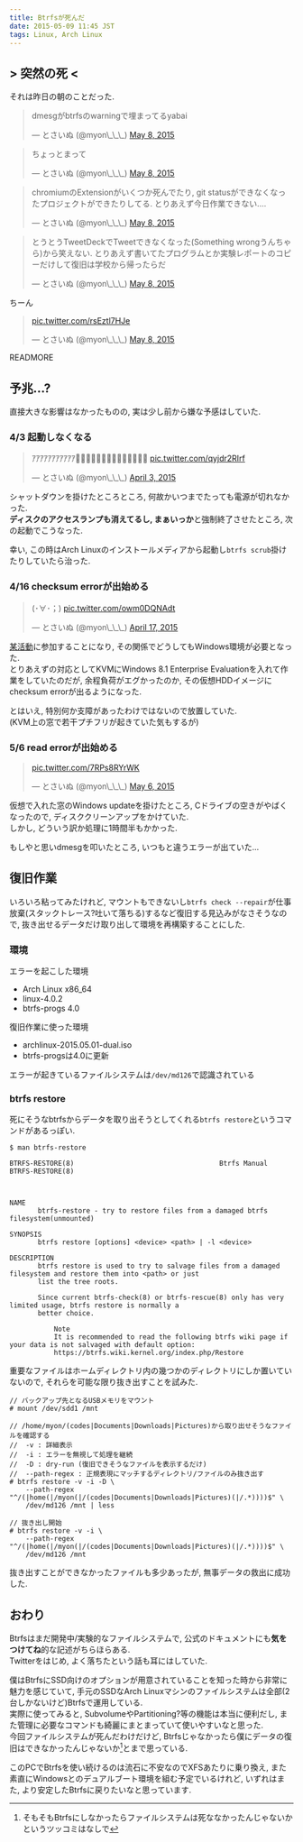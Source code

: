 ```yaml
---
title: Btrfsが死んだ
date: 2015-05-09 11:45 JST
tags: Linux, Arch Linux
---
```


## > 突然の死 <

それは昨日の朝のことだった.

<blockquote class="twitter-tweet" lang="en"><p lang="ja" dir="ltr">dmesgがbtrfsのwarningで埋まってるyabai</p>&mdash; とさいぬ (@myon\_\_\_) <a href="https://twitter.com/myon___/status/596480331273740288">May 8, 2015</a></blockquote>
<script async src="//platform.twitter.com/widgets.js" charset="utf-8"></script>

<blockquote class="twitter-tweet" lang="en"><p lang="ja" dir="ltr">ちょっとまって</p>&mdash; とさいぬ (@myon\_\_\_) <a href="https://twitter.com/myon___/status/596480764578955264">May 8, 2015</a></blockquote>
<script async src="//platform.twitter.com/widgets.js" charset="utf-8"></script>

<blockquote class="twitter-tweet" lang="en"><p lang="ja" dir="ltr">chromiumのExtensionがいくつか死んでたり, git statusができなくなったプロジェクトができたりしてる. とりあえず今日作業できない....</p>&mdash; とさいぬ (@myon\_\_\_) <a href="https://twitter.com/myon___/status/596481481041580033">May 8, 2015</a></blockquote>

<blockquote class="twitter-tweet" lang="en"><p lang="ja" dir="ltr">とうとうTweetDeckでTweetできなくなった(Something wrongうんちゃら)から笑えない. とりあえず書いてたプログラムとか実験レポートのコピーだけして復旧は学校から帰ったらだ</p>&mdash; とさいぬ (@myon\_\_\_) <a href="https://twitter.com/myon___/status/596484221675274240">May 8, 2015</a></blockquote>

ちーん

<blockquote class="twitter-tweet" lang="en"><p lang="und" dir="ltr"><a href="http://t.co/rsEztl7HJe">pic.twitter.com/rsEztl7HJe</a></p>&mdash; とさいぬ (@myon\_\_\_) <a href="https://twitter.com/myon___/status/596489983625596928">May 8, 2015</a></blockquote>

READMORE

## 予兆...?

直接大きな影響はなかったものの, 実は少し前から嫌な予感はしていた.

### 4/3 起動しなくなる

<blockquote class="twitter-tweet" lang="en"><p lang="ja" dir="ltr">ｱｱｱｱｱｱｱｱｱｱｱ💓💓💓💓💓💓💓💓💓💓💓💓💓💓 <a href="http://t.co/qyjdr2RIrf">pic.twitter.com/qyjdr2RIrf</a></p>&mdash; とさいぬ (@myon\_\_\_) <a href="https://twitter.com/myon___/status/584013642930069505">April 3, 2015</a></blockquote>

シャットダウンを掛けたところところ, 何故かいつまでたっても電源が切れなかった.  
**ディスクのアクセスランプも消えてるし, まぁいっか**と強制終了させたところ, 次の起動でこうなった.

幸い, この時はArch Linuxのインストールメディアから起動し`btrfs scrub`掛けたりしていたら治った.

### 4/16 checksum errorが出始める

<blockquote class="twitter-tweet" lang="en"><p lang="und" dir="ltr">(･∀･；) <a href="http://t.co/owm0DQNAdt">pic.twitter.com/owm0DQNAdt</a></p>&mdash; とさいぬ (@myon\_\_\_) <a href="https://twitter.com/myon___/status/588888414709157888">April 17, 2015</a></blockquote>

[某活動](/blog/2015-04-11/join-in-robocup-kiks-team/)に参加することになり, その関係でどうしてもWindows環境が必要となった.  
とりあえずの対応としてKVMにWindows 8.1 Enterprise Evaluationを入れて作業をしていたのだが, 余程負荷がエグかったのか, その仮想HDDイメージにchecksum errorが出るようになった.

とはいえ, 特別何か支障があったわけではないので放置していた.  
(KVM上の窓で若干プチフリが起きていた気もするが)

### 5/6 read errorが出始める

<blockquote class="twitter-tweet" lang="en"><p lang="und" dir="ltr"><a href="http://t.co/7RPs8RYrWK">pic.twitter.com/7RPs8RYrWK</a></p>&mdash; とさいぬ (@myon\_\_\_) <a href="https://twitter.com/myon___/status/595868510594674688">May 6, 2015</a></blockquote>

仮想で入れた窓のWindows updateを掛けたところ, Cドライブの空きがやばくなったので, ディスククリーンアップをかけていた.  
しかし, どういう訳か処理に1時間半もかかった.

もしやと思いdmesgを叩いたところ, いつもと違うエラーが出ていた...

## 復旧作業

いろいろ粘ってみたけれど, マウントもできないし`btrfs check --repair`が仕事放棄(スタックトレース?吐いて落ちる)するなど復旧する見込みがなさそうなので, 抜き出せるデータだけ取り出して環境を再構築することにした.

### 環境

エラーを起こした環境

* Arch Linux x86\_64
* linux-4.0.2
* btrfs-progs 4.0

復旧作業に使った環境

* archlinux-2015.05.01-dual.iso
* btrfs-progsは4.0に更新

エラーが起きているファイルシステムは`/dev/md126`で認識されている

### btrfs restore

死にそうなbtrfsからデータを取り出そうとしてくれる`btrfs restore`というコマンドがあるっぽい.

```
$ man btrfs-restore

BTRFS-RESTORE(8)                                    Btrfs Manual                                    BTRFS-RESTORE(8)



NAME
       btrfs-restore - try to restore files from a damaged btrfs filesystem(unmounted)

SYNOPSIS
       btrfs restore [options] <device> <path> | -l <device>

DESCRIPTION
       btrfs restore is used to try to salvage files from a damaged filesystem and restore them into <path> or just
       list the tree roots.

       Since current btrfs-check(8) or btrfs-rescue(8) only has very limited usage, btrfs restore is normally a
       better choice.

           Note
           It is recommended to read the following btrfs wiki page if your data is not salvaged with default option:
           https://btrfs.wiki.kernel.org/index.php/Restore
```

重要なファイルはホームディレクトリ内の幾つかのディレクトリにしか置いていないので, それらを可能な限り抜き出すことを試みた.

```
// バックアップ先となるUSBメモリをマウント
# mount /dev/sdd1 /mnt

// /home/myon/(codes|Documents|Downloads|Pictures)から取り出せそうなファイルを確認する
//  -v : 詳細表示
//  -i : エラーを無視して処理を継続
//  -D : dry-run (復旧できそうなファイルを表示するだけ)
//  --path-regex : 正規表現にマッチするディレクトリ/ファイルのみ抜き出す
# btrfs restore -v -i -D \
    --path-regex "^/(|home(|/myon(|/(codes|Documents|Downloads|Pictures)(|/.*))))$" \
    /dev/md126 /mnt | less

// 抜き出し開始
# btrfs restore -v -i \
    --path-regex "^/(|home(|/myon(|/(codes|Documents|Downloads|Pictures)(|/.*))))$" \
    /dev/md126 /mnt
```

抜き出すことができなかったファイルも多少あったが, 無事データの救出に成功した.

## おわり

Btrfsはまだ開発中/実験的なファイルシステムで, 公式のドキュメントにも**気をつけてね**的な記述がちらほらある.  
Twitterをはじめ, よく落ちたという話も耳にはしていた.

僕はBtrfsにSSD向けのオプションが用意されていることを知った時から非常に魅力を感じていて, 手元のSSDなArch Linuxマシンのファイルシステムは全部(2台しかないけど)Btrfsで運用している.  
実際に使ってみると, SubvolumeやPartitioning?等の機能は本当に便利だし, また管理に必要なコマンドも綺麗にまとまっていて使いやすいなと思った.  
今回ファイルシステムが死んだわけだけど, Btrfsじゃなかったら僕にデータの復旧はできなかったんじゃないか[^1]とまで思っている.

[^1]: そもそもBtrfsにしなかったらファイルシステムは死ななかったんじゃないかというツッコミはなしで

このPCでBtrfsを使い続けるのは流石に不安なのでXFSあたりに乗り換え, また素直にWindowsとのデュアルブート環境を組む予定でいるけれど, いずれはまた, より安定したBtrfsに戻りたいなと思っています.
